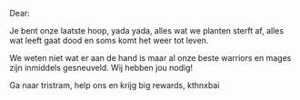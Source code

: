 Dear:

Je bent onze laatste hoop, yada yada, alles wat we planten sterft af, alles wat leeft gaat dood en soms komt het weer tot leven.

We weten niet wat er aan de hand is maar al onze beste warriors en mages zijn inmiddels gesneuveld. Wij hebben jou nodig!

Ga naar tristram, help ons en krijg big rewards, kthnxbai
